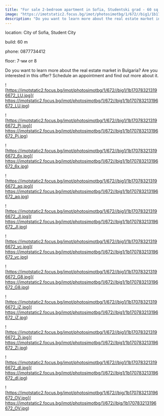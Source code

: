 ```yaml
---
title: "For sale 2-bedroom apartment in Sofia, Studentski grad - 60 sq.m / 126,000 EUR :: imot.bg Ad"
image: "https://imotstatic2.focus.bg/imot/photosimotbg/1/672//big1/1b170783213196672_jp.jpg"
description: "Do you want to learn more about the real estate market in Bulgaria? Are you interested in this offer? Schedule an appointment and find out more about it."
---
```


location: City of Sofia, Student City

build: 60 m

phone: 0877734412

floor: 7-ми от 8

Do you want to learn more about the real estate market in Bulgaria? Are you interested in this offer? Schedule an appointment and find out more about it.


![https://imotstatic2.focus.bg/imot/photosimotbg/1/672//big1/1b170783213196672_LU.jpg]( https://imotstatic2.focus.bg/imot/photosimotbg/1/672//big1/1b170783213196672_LU.jpg)


![https://imotstatic2.focus.bg/imot/photosimotbg/1/672//big1/1b170783213196672_Pj.jpg]( https://imotstatic2.focus.bg/imot/photosimotbg/1/672//big1/1b170783213196672_Pj.jpg)


![https://imotstatic2.focus.bg/imot/photosimotbg/1/672//big1/1b170783213196672_6x.jpg]( https://imotstatic2.focus.bg/imot/photosimotbg/1/672//big1/1b170783213196672_6x.jpg)


![https://imotstatic2.focus.bg/imot/photosimotbg/1/672//big1/1b170783213196672_aq.jpg]( https://imotstatic2.focus.bg/imot/photosimotbg/1/672//big1/1b170783213196672_aq.jpg)


![https://imotstatic2.focus.bg/imot/photosimotbg/1/672//big1/1b170783213196672_Jl.jpg]( https://imotstatic2.focus.bg/imot/photosimotbg/1/672//big1/1b170783213196672_Jl.jpg)


![https://imotstatic2.focus.bg/imot/photosimotbg/1/672//big1/1b170783213196672_vc.jpg]( https://imotstatic2.focus.bg/imot/photosimotbg/1/672//big1/1b170783213196672_vc.jpg)


![https://imotstatic2.focus.bg/imot/photosimotbg/1/672//big1/1b170783213196672_G8.jpg]( https://imotstatic2.focus.bg/imot/photosimotbg/1/672//big1/1b170783213196672_G8.jpg)


![https://imotstatic2.focus.bg/imot/photosimotbg/1/672//big1/1b170783213196672_iZ.jpg]( https://imotstatic2.focus.bg/imot/photosimotbg/1/672//big1/1b170783213196672_iZ.jpg)


![https://imotstatic2.focus.bg/imot/photosimotbg/1/672//big1/1b170783213196672_Zi.jpg]( https://imotstatic2.focus.bg/imot/photosimotbg/1/672//big1/1b170783213196672_Zi.jpg)


![https://imotstatic2.focus.bg/imot/photosimotbg/1/672//big1/1b170783213196672_dl.jpg]( https://imotstatic2.focus.bg/imot/photosimotbg/1/672//big1/1b170783213196672_dl.jpg)


![https://imotstatic2.focus.bg/imot/photosimotbg/1/672//big/1b170783213196672_OV.jpg]( https://imotstatic2.focus.bg/imot/photosimotbg/1/672//big/1b170783213196672_OV.jpg)


